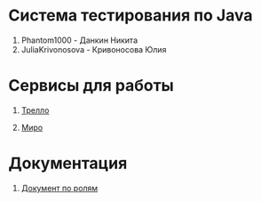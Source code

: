 # Система тестирования по Java
1. Phantom1000 - Данкин Никита
2. JuliaKrivonosova - Кривоносова Юлия
# Сервисы для работы
1. [Трелло](https://trello.com/b/0JeHyJSb/%D0%BF%D1%80%D0%BE%D0%B5%D0%BA%D1%82-%D0%BF%D0%BE-%D1%82%D0%BF)

2. [Миро](https://miro.com/app/board/o9J_kunTaCY=/)
# Документация
1. [Документ по ролям](https://github.com/Phantom1000/TP_project/blob/master/documents/Roles.docx)
